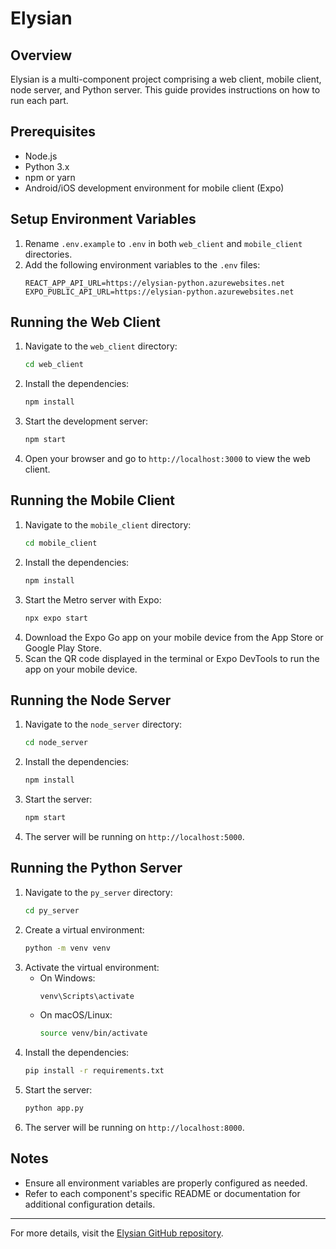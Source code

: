 # Elysian

## Overview
Elysian is a multi-component project comprising a web client, mobile client, node server, and Python server. This guide provides instructions on how to run each part.

## Prerequisites
- Node.js
- Python 3.x
- npm or yarn
- Android/iOS development environment for mobile client (Expo)

## Setup Environment Variables
1. Rename `.env.example` to `.env` in both `web_client` and `mobile_client` directories.
2. Add the following environment variables to the `.env` files:
   ```
   REACT_APP_API_URL=https://elysian-python.azurewebsites.net
   EXPO_PUBLIC_API_URL=https://elysian-python.azurewebsites.net
   ```

## Running the Web Client
1. Navigate to the `web_client` directory:
   ```sh
   cd web_client
   ```
2. Install the dependencies:
   ```sh
   npm install
   ```
3. Start the development server:
   ```sh
   npm start
   ```
4. Open your browser and go to `http://localhost:3000` to view the web client.

## Running the Mobile Client
1. Navigate to the `mobile_client` directory:
   ```sh
   cd mobile_client
   ```
2. Install the dependencies:
   ```sh
   npm install
   ```
3. Start the Metro server with Expo:
   ```sh
   npx expo start
   ```
4. Download the Expo Go app on your mobile device from the App Store or Google Play Store.
5. Scan the QR code displayed in the terminal or Expo DevTools to run the app on your mobile device.

## Running the Node Server
1. Navigate to the `node_server` directory:
   ```sh
   cd node_server
   ```
2. Install the dependencies:
   ```sh
   npm install
   ```
3. Start the server:
   ```sh
   npm start
   ```
4. The server will be running on `http://localhost:5000`.

## Running the Python Server
1. Navigate to the `py_server` directory:
   ```sh
   cd py_server
   ```
2. Create a virtual environment:
   ```sh
   python -m venv venv
   ```
3. Activate the virtual environment:
   - On Windows:
     ```sh
     venv\Scripts\activate
     ```
   - On macOS/Linux:
     ```sh
     source venv/bin/activate
     ```
4. Install the dependencies:
   ```sh
   pip install -r requirements.txt
   ```
5. Start the server:
   ```sh
   python app.py
   ```
6. The server will be running on `http://localhost:8000`.

## Notes
- Ensure all environment variables are properly configured as needed.
- Refer to each component's specific README or documentation for additional configuration details.

---

For more details, visit the [Elysian GitHub repository](https://github.com/beyondstrike/elysian).
